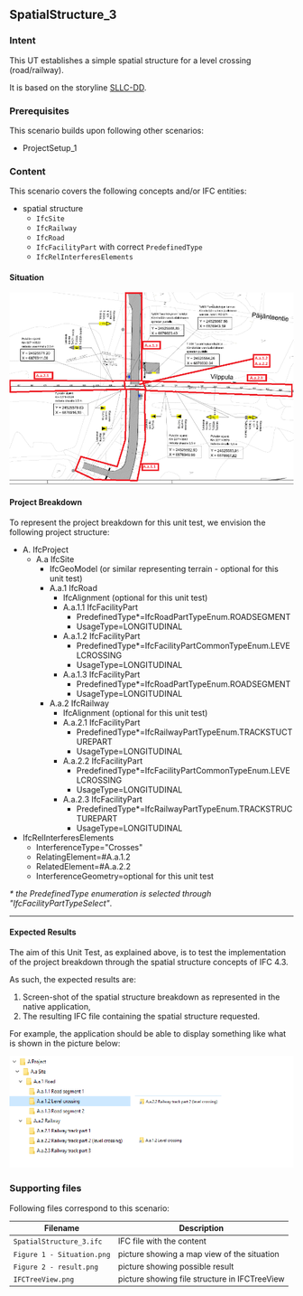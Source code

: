 
## SpatialStructure_3

### Intent

This UT establishes a simple spatial structure for a level crossing (road/railway).

It is based on the storyline [SLLC-DD](https://app.box.com/folder/119147119179?s=q1x0vz7yqq7otrlet7dm2dx4u44s8fks).

### Prerequisites

This scenario builds upon following other scenarios:
- ProjectSetup_1

### Content

This scenario covers the following concepts and/or IFC entities:
- spatial structure
  - `IfcSite`
  - `IfcRailway`
  - `IfcRoad`
  - `IfcFacilityPart` with correct `PredefinedType`
  - `IfcRelInterferesElements`

#### Situation

![](./Figure%201%20-%20situation.png)

#### Project Breakdown

To represent the project breakdown for this unit test, we envision the following project structure:

- A. IfcProject
  - A.a IfcSite
    - IfcGeoModel (or similar representing terrain - optional for this unit test)
    - A.a.1 IfcRoad
      - IfcAlignment (optional for this unit test)
      - A.a.1.1 IfcFacilityPart
        - PredefinedType*=IfcRoadPartTypeEnum.ROADSEGMENT
        - UsageType=LONGITUDINAL
      - A.a.1.2 IfcFacilityPart
        - PredefinedType*=IfcFacilityPartCommonTypeEnum.LEVELCROSSING
        - UsageType=LONGITUDINAL
      - A.a.1.3 IfcFacilityPart
        - PredefinedType*=IfcRoadPartTypeEnum.ROADSEGMENT
        - UsageType=LONGITUDINAL
    - A.a.2 IfcRailway
      - IfcAlignment (optional for this unit test)
      - A.a.2.1 IfcFacilityPart
        - PredefinedType*=IfcRailwayPartTypeEnum.TRACKSTUCTUREPART
        - UsageType=LONGITUDINAL
      - A.a.2.2 IfcFacilityPart
        - PredefinedType*=IfcFacilityPartCommonTypeEnum.LEVELCROSSING
        - UsageType=LONGITUDINAL
      - A.a.2.3 IfcFacilityPart
        - PredefinedType*=IfcRailwayPartTypeEnum.TRACKSTRUCTUREPART
        - UsageType=LONGITUDINAL
- IfcRelInterferesElements 
  - InterferenceType="Crosses"
  - RelatingElement=#A.a.1.2
  - RelatedElement=#A.a.2.2
  - InterferenceGeometry=optional for this unit test

_* the PredefinedType enumeration is selected through "IfcFacilityPartTypeSelect"_.


---

#### Expected Results

The aim of this Unit Test, as explained above, is to test the implementation of the project breakdown through the spatial structure concepts of IFC 4.3.

As such, the expected results are:

1. Screen-shot of the spatial structure breakdown as represented in the native application,
2. The resulting IFC file containing the spatial structure requested.

For example, the application should be able to display something like what is shown in the picture below: 

![](./Figure%202%20-%20result.png)

### Supporting files

Following files correspond to this scenario:

| Filename                   | Description                                   |
| -------------------------- | --------------------------------------------- |
| `SpatialStructure_3.ifc`   | IFC file with the content                     |
| `Figure 1 - Situation.png` | picture showing a map view of the situation   |
| `Figure 2 - result.png`    | picture showing possible result               |
| `IFCTreeView.png`          | picture showing file structure in IFCTreeView |
